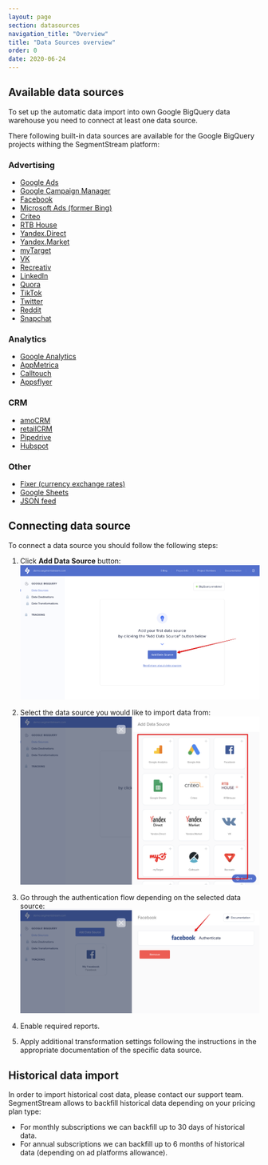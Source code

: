 ```yaml
---
layout: page
section: datasources
navigation_title: "Overview"
title: "Data Sources overview"
order: 0
date: 2020-06-24
---
```


## Available data sources

To set up the automatic data import into own Google BigQuery data warehouse you need to connect at least one data source.

There following built-in data sources are available for the Google BigQuery projects withing the SegmentStream platform:

### Advertising

* [Google Ads](/datasources/google-ads)
* [Google Campaign Manager](/datasources/google-campaign-manager)
* [Facebook](/datasources/facebook)
* [Microsoft Ads (former Bing)](/datasources/microsoft-ads)
* [Criteo](/datasources/criteo)
* [RTB House](/datasources/rtb-house)
* [Yandex.Direct](/datasources/yandex-direct)
* [Yandex.Market](/datasources/yandex-market)
* [myTarget](/datasources/mytarget)
* [VK](/datasources/vk)
* [Recreativ](/datasources/recreativ)
* [LinkedIn](/datasources/linkedin)
* [Quora](/datasources/quora)
* [TikTok](/datasources/tiktok)
* [Twitter](/datasources/twitter)
* [Reddit](/datasources/reddit)
* [Snapchat](/datasources/snapchat)

### Analytics

* [Google Analytics](/datasources/google-analytics)
* [AppMetrica](/datasources/appmetrica)
* [Calltouch](/datasources/calltouch)
* [Appsflyer](/datasources/appsflyer)

### CRM
* [amoCRM](/datasources/amocrm)
* [retailCRM](/datasources/retailcrm)
* [Pipedrive](/datasources/pipedrive)
* [Hubspot](/datasources/hubspot)

### Other
* [Fixer (currency exchange rates)](/datasources/fixer)
* [Google Sheets](/datasources/google-sheets)
* [JSON feed](/datasource/json-feed)

## Connecting data source

To connect a data source you should follow the following steps:

1. Click **Add Data Source** button:
![Add BigQuery data source](/img/bigquery/add-data-source.png)

1. Select the data source you would like to import data from:
![Select BigQuery data souce](/img/bigquery/select-data-source.png)

3. Go through the authentication flow depending on the selected data source:
![Authenticate BigQuery data source](/img/bigquery/auth-data-source.png)

4. Enable required reports.

5. Apply additional transformation settings following the instructions in the appropriate documentation of the specific data source.

## Historical data import

In order to import historical cost data, please contact our support team. SegmentStream allows to backfill historical data depending on your pricing plan type:

* For monthly subscriptions we can backfill up to 30 days of historical data.
* For annual subscriptions we can backfill up to 6 months of historical data (depending on ad platforms allowance).
